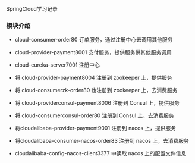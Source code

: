 SpringCloud学习记录

### 模块介绍
- cloud-consumer-order80 订单服务，通过注册中心去调用其他服务
- cloud-provider-payment8001 支付服务，提供服务供其他服务调用
- cloud-eureka-server7001 注册中心

- 将 cloud-provider-payment8004 注册到 zookeeper 上，提供服务
- 将 cloud-consumerzk-order80 也注册到 zookeeper 上，去消费服务

- 将 cloud-providerconsul-payment8006 注册到 Consul 上，提供服务
- 将 cloud-consumerconsul-order80 注册到 Consul 上，去消费服务

- 将cloudalibaba-provider-payment9001 注册到 nacos 上，提供服务
- 将cloudalibaba-consumer-nacos-order83 注册到 nacos 上，去消费服务
- cloudalibaba-config-nacos-client3377 中读取 nacos 上的配置文件信息